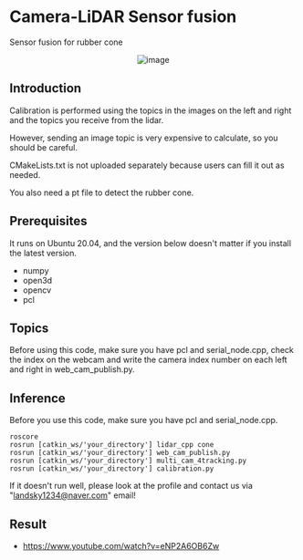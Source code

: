 # Camera-LiDAR Sensor fusion
Sensor fusion for rubber cone
<p align="center">
  <img src="https://github.com/user-attachments/assets/e50b95db-2dc3-42c3-b49c-0175d75fc592" alt="image">
</p>


## Introduction
Calibration is performed using the topics in the images on the left and right and the topics you receive from the lidar.

However, sending an image topic is very expensive to calculate, so you should be careful.

CMakeLists.txt is not uploaded separately because users can fill it out as needed.

You also need a pt file to detect the rubber cone.

## Prerequisites
It runs on Ubuntu 20.04, and the version below doesn't matter if you install the latest version.

- numpy
- open3d
- opencv
- pcl

## Topics
Before using this code, make sure you have pcl and serial_node.cpp, check the index on the webcam and write the camera index number on each left and right in web_cam_publish.py.


## Inference
Before you use this code, make sure you have pcl and serial_node.cpp.

```Shell
roscore
rosrun [catkin_ws/'your_directory'] lidar_cpp cone
rosrun [catkin_ws/'your_directory'] web_cam_publish.py
rosrun [catkin_ws/'your_directory'] multi_cam_4tracking.py
rosrun [catkin_ws/'your_directory'] calibration.py
```

If it doesn't run well, please look at the profile and contact us via "landsky1234@naver.com" email!

## Result
- https://www.youtube.com/watch?v=eNP2A6OB6Zw


